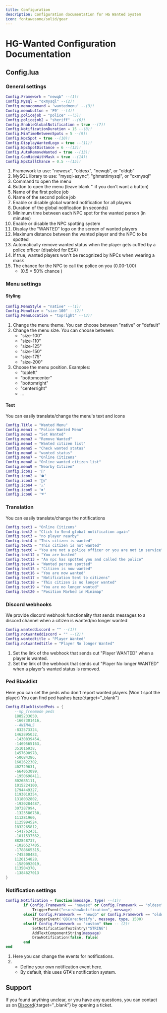 ```yaml
---
title: Configuration
description: Configuration documentation for HG Wanted System
icon: fontawesome/solid/gear
---
```

# HG-Wanted Configuration Documentation

## Config.lua
### General settings
```lua
Config.Framework = "newqb" --(1)!
Config.Mysql = "oxmysql" --(2)!
Config.menucommand = 'wantedmenu' --(3)!
Config.menubutton = 'F9' --(4)!
Config.policejob = "police" --(5)!
Config.policejob2 = "sheriff" --(6)!
Config.EnableGlobalNotification = true --(7)!
Config.NotificationDuration = 15 --(8)!
Config.MinTimeBetweenSpots = 5 --(9)!
Config.NpcSpot = true --(10)!
Config.DisplayWantedLogo = true --(11)!
Config.NpcSpotDistance = 6 --(12)!
Config.AutoRemoveWanted = true --(13)!
Config.CanHideWithMask = true --(14)!
Config.NpcCallChance = 0.5 --(15)!

```

1. Framework to use: "newesx", "oldesx", "newqb", or "oldqb"
2. MySQL library to use: "mysql-async", "ghmattimysql", or "oxmysql"
3. Command to open the menu
4. Button to open the menu (leave blank '' if you don't want a button)
5. Name of the first police job
6. Name of the second police job
7. Enable or disable global wanted notification for all players
8. Duration of the global notification (in seconds)
9. Minimum time between each NPC spot for the wanted person (in minutes)
10. Enable or disable the NPC spotting system
11. Display the "WANTED" logo on the screen of wanted players
12. Maximum distance between the wanted player and the NPC to be spotted
13. Automatically remove wanted status when the player gets cuffed by a police officer (disabled for ESX)
14. If true, wanted players won't be recognized by NPCs when wearing a mask
15. The chance for the NPC to call the police on you (0.00-1.00)
      - (0.5 = 50% chance )

### Menu settings
#### Styling
```lua
Config.MenuStyle = "native" --(1)! 
Config.MenuSize = "size-100" --(2)!
Config.MenuLocation = "topright" --(3)!
```

1. Change the menu theme. You can choose between "native" or "default"
2. Change the menu size. You can choose between:
      - "size-100" 
      - "size-110" 
      - "size-125" 
      - "size-150" 
      - "size-175" 
      - "size-200"
3. Choose the menu position. Examples:
      - "topleft" 
      - "bottomcenter" 
      - "bottomright" 
      - "centerright" 
      - ... 

#### Text
You can easily translate/change the menu's text and icons
```lua
Config.Title = "Wanted Menu"
Config.menu1 = "Police Wanted Menu"
Config.menu2 = "Set Wanted"
Config.menu3 = "Remove Wanted"
Config.menu4 = "Wanted citizen list"
Config.menu5 = "Check wanted status"
Config.menu6 = "wanted status"
Config.menu7 = "Online Citizens"
Config.menu8 = "Online wanted citizen list"
Config.menu9 = "Nearby Citizen"
Config.icon1 = '👮'
Config.icon2 = '⛔'
Config.icon3 = '🦹‍♂️'
Config.icon4 = '⚠️' 
Config.icon5 = '✖️'
Config.icon6 = '➰'
```

### Translation
You can easily translate/change the notifications
```lua
Config.text1 = "Online Citizens"
Config.text2 = "Click to Send global notification again"
Config.text3 = "no player nearby"
Config.text4 = "This citizen is wanted"
Config.text5 = "This citizen is not wanted"
Config.text6 = "You are not a police officer or you are not in service"
Config.text12 = "You are busted"
Config.text13 = "An npc has spotted you and called the police"
Config.text14 = "Wanted person spotted"
Config.text15 = "Citizen is now wanted"
Config.text16 = "You are now wanted"
Config.text17 = "Notification Sent to citizens"
Config.text18 = "This citizen is no longer wanted"
Config.text19 = "You are no longer wanted"
Config.text20 = "Position Marked in Minimap"
```

### Discord webhooks
We provide discord webhook functionality that sends messages to a discord channel when a citizen is wanted/no longer wanted
```lua
Config.wanteddiscord = "" --(1)! 
Config.notwanteddiscord = "" --(2)!
Config.wantedtitle = "Player Wanted"
Config.notwantedtitle = "Player No longer Wanted"
```

1. Set the link of the webhook that sends out "Player WANTED" when a player is wanted.
2.  Set the link of the webhook that sends out "Player No longer WANTED" when a player's wanted status is removed.

### Ped Blacklist
Here you can set the peds who don't report wanted players (Won't spot the player)
You can find ped hashes [here](https://wiki.rage.mp/index.php?title=Peds){:target="_blank"}
```lua
Config.BlacklistedPeds = {
    --mp_freemode peds
    1885233650,
    -1667301416,
    --ANIMALS  
    -832573324,
    1462895032,
    -1430839454,
    -1469565163,
    351016938,
    1457690978,
    -50684386,
    1682622302,
    402729631,
    -664053099,
    -1950698411,
    802685111,
    1015224100,
    1794449327,
    1193010354,
    1318032802,
    -1920284487,
    307287994,
    -1323586730,
    111281960,
    1125994524,
    1832265812,
    -541762431,
    -1011537562,
    882848737,
    -1026527405,
    -1788665315,
    -745300483,
    1126154828,
    -1589092019,
    113504370,
    -1384627013 
}
```
### Notification settings
```lua
Config.Notification = function(message, type) --(1)!
        if Config.Framework == "newesx" or Config.Framework == "oldesx" then
            TriggerEvent("esx:showNotification", message)
        elseif Config.Framework == "newqb" or Config.Framework == "oldqb"  then
            TriggerEvent('QBCore:Notify', message, type, 1500)
        elseif Config.Framework == "custom" then -- (2)!
            SetNotificationTextEntry("STRING")
            AddTextComponentString(message)
            DrawNotification(false, false)
        end
end
```

1. Here you can change the events for notifications.
2.  - Define your own notification event here.
    - By default, this uses GTA's notification system.
## Support
If you found anything unclear, or you have any questions, you can contact us on [Discord](https://discord.com/invite/Vn3Y2CP3n8){:target="_blank"} by opening a ticket.
